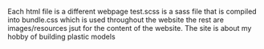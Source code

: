 Each html file is a different webpage
test.scss is a sass file that is compiled into bundle.css which is used throughout the website
the rest are images/resources jsut for the content of the website.
The site is about my hobby of building plastic models
